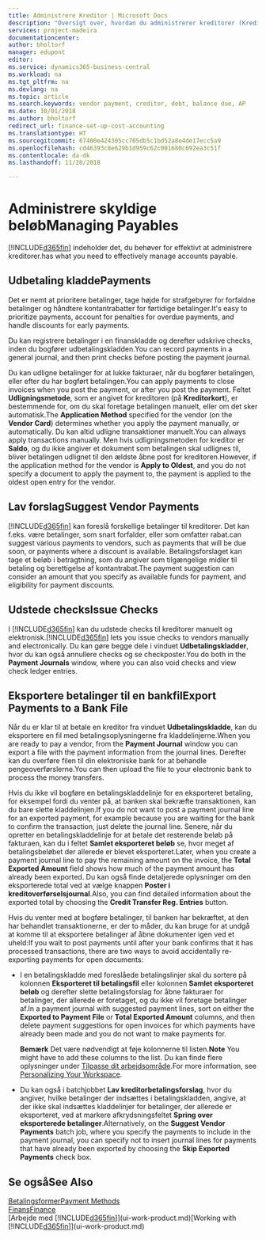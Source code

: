 ```yaml
---
title: Administrere Kreditor | Microsoft Docs
description: "Oversigt over, hvordan du administrerer kreditorer (Kreditor), herunder kreditorbetalinger, kreditorerne, gæld og forfalden saldo."
services: project-madeira
documentationcenter: 
author: bholtorf
manager: edupont
editor: 
ms.service: dynamics365-business-central
ms.workload: na
ms.tgt_pltfrm: na
ms.devlang: na
ms.topic: article
ms.search.keywords: vendor payment, creditor, debt, balance due, AP
ms.date: 10/01/2018
ms.author: bholtorf
redirect_url: finance-set-up-cost-accounting
ms.translationtype: HT
ms.sourcegitcommit: 67400e424305cc705db5c1bd52a8e4de17ecc5a9
ms.openlocfilehash: cd46393c8e629b1d959c62c001680c692ea3c51f
ms.contentlocale: da-dk
ms.lasthandoff: 11/20/2018

---
```

# <a name="managing-payables"></a><span data-ttu-id="2b8bc-103">Administrere skyldige beløb</span><span class="sxs-lookup"><span data-stu-id="2b8bc-103">Managing Payables</span></span>
[!INCLUDE[d365fin](includes/d365fin_md.md)] <span data-ttu-id="2b8bc-104">indeholder det, du behøver for effektivt at administrere kreditorer.</span><span class="sxs-lookup"><span data-stu-id="2b8bc-104">has what you need to effectively manage accounts payable.</span></span>  

## <a name="payments"></a><span data-ttu-id="2b8bc-105">Udbetaling kladde</span><span class="sxs-lookup"><span data-stu-id="2b8bc-105">Payments</span></span>
<span data-ttu-id="2b8bc-106">Det er nemt at prioritere betalinger, tage højde for strafgebyrer for forfaldne betalinger og håndtere kontantrabatter for førtidige betalinger.</span><span class="sxs-lookup"><span data-stu-id="2b8bc-106">It's easy to prioritize payments, account for penalties for overdue payments, and handle discounts for early payments.</span></span>

<span data-ttu-id="2b8bc-107">Du kan registrere betalinger i en finanskladde og derefter udskrive checks, inden du bogfører udbetalingskladden.</span><span class="sxs-lookup"><span data-stu-id="2b8bc-107">You can record payments in a general journal, and then print checks before posting the payment journal.</span></span>

<span data-ttu-id="2b8bc-108">Du kan udligne betalinger for at lukke fakturaer, når du bogfører betalingen, eller efter du har bogført betalingen.</span><span class="sxs-lookup"><span data-stu-id="2b8bc-108">You can apply payments to close invoices when you post the payment, or after you post the payment.</span></span> <span data-ttu-id="2b8bc-109">Feltet **Udligningsmetode**, som er angivet for kreditoren (på **Kreditorkort**), er bestemmende for, om du skal foretage betalingen manuelt, eller om det sker automatisk.</span><span class="sxs-lookup"><span data-stu-id="2b8bc-109">The **Application Method** specified for the vendor (on the **Vendor Card**) determines whether you apply the payment manually, or automatically.</span></span> <span data-ttu-id="2b8bc-110">Du kan altid udligne transaktioner manuelt.</span><span class="sxs-lookup"><span data-stu-id="2b8bc-110">You can always apply transactions manually.</span></span> <span data-ttu-id="2b8bc-111">Men hvis udligningsmetoden for kreditor er **Saldo**, og du ikke angiver et dokument som betalingen skal udlignes til, bliver betalingen udlignet til den ældste åbne post for kreditoren.</span><span class="sxs-lookup"><span data-stu-id="2b8bc-111">However, if the application method for the vendor is **Apply to Oldest**, and you do not specify a document to apply the payment to, the payment is applied to the oldest open entry for the vendor.</span></span>

## <a name="suggest-vendor-payments"></a><span data-ttu-id="2b8bc-112">Lav forslag</span><span class="sxs-lookup"><span data-stu-id="2b8bc-112">Suggest Vendor Payments</span></span>
[!INCLUDE[d365fin](includes/d365fin_md.md)] <span data-ttu-id="2b8bc-113">kan foreslå forskellige betalinger til kreditorer. Det kan f.eks. være betalinger, som snart forfalder, eller som omfatter rabat.</span><span class="sxs-lookup"><span data-stu-id="2b8bc-113">can suggest various payments to vendors, such as payments that will be due soon, or payments where a discount is available.</span></span> <span data-ttu-id="2b8bc-114">Betalingsforslaget kan tage et beløb i betragtning, som du angiver som tilgængelige midler til betaling og berettigelse af kontantrabat.</span><span class="sxs-lookup"><span data-stu-id="2b8bc-114">The payment suggestion can consider an amount that you specify as available funds for payment, and eligibility for payment discounts.</span></span>

## <a name="issue-checks"></a><span data-ttu-id="2b8bc-115">Udstede checks</span><span class="sxs-lookup"><span data-stu-id="2b8bc-115">Issue Checks</span></span>
<span data-ttu-id="2b8bc-116">I [!INCLUDE[d365fin](includes/d365fin_md.md)] kan du udstede checks til kreditorer manuelt og elektronisk.</span><span class="sxs-lookup"><span data-stu-id="2b8bc-116">[!INCLUDE[d365fin](includes/d365fin_md.md)] lets you issue checks to vendors manually and electronically.</span></span> <span data-ttu-id="2b8bc-117">Du kan gøre begge dele i vinduet **Udbetalingskladder**, hvor du kan også annullere checks og se checkposter.</span><span class="sxs-lookup"><span data-stu-id="2b8bc-117">You do both in the **Payment Journals** window, where you can also void checks and view check ledger entries.</span></span>

## <a name="export-payments-to-a-bank-file"></a><span data-ttu-id="2b8bc-118">Eksportere betalinger til en bankfil</span><span class="sxs-lookup"><span data-stu-id="2b8bc-118">Export Payments to a Bank File</span></span>
<span data-ttu-id="2b8bc-119">Når du er klar til at betale en kreditor fra vinduet **Udbetalingskladde**, kan du eksportere en fil med betalingsoplysningerne fra kladdelinjerne.</span><span class="sxs-lookup"><span data-stu-id="2b8bc-119">When you are ready to pay a vendor, from the **Payment Journal** window you can export a file with the payment information from the journal lines.</span></span> <span data-ttu-id="2b8bc-120">Derefter kan du overføre filen til din elektroniske bank for at behandle pengeoverførslerne.</span><span class="sxs-lookup"><span data-stu-id="2b8bc-120">You can then upload the file to your electronic bank to process the money transfers.</span></span>

<span data-ttu-id="2b8bc-121">Hvis du ikke vil bogføre en betalingskladdelinje for en eksporteret betaling, for eksempel fordi du venter på, at banken skal bekræfte transaktionen, kan du bare slette kladdelinjen.</span><span class="sxs-lookup"><span data-stu-id="2b8bc-121">If you do not want to post a payment journal line for an exported payment, for example because you are waiting for the bank to confirm the transaction, just delete the journal line.</span></span> <span data-ttu-id="2b8bc-122">Senere, når du opretter en betalingskladdelinje for at betale det resterende beløb på fakturaen, kan du i feltet **Samlet eksporteret beløb** se, hvor meget af betalingsbeløbet der allerede er blevet eksporteret.</span><span class="sxs-lookup"><span data-stu-id="2b8bc-122">Later, when you create a payment journal line to pay the remaining amount on the invoice, the **Total Exported Amount** field shows how much of the payment amount has already been exported.</span></span> <span data-ttu-id="2b8bc-123">Du kan også finde detaljerede oplysninger om den eksporterede total ved at vælge knappen **Poster i kreditoverførselsjournal**.</span><span class="sxs-lookup"><span data-stu-id="2b8bc-123">Also, you can find detailed information about the exported total by choosing the **Credit Transfer Reg. Entries** button.</span></span>

<span data-ttu-id="2b8bc-124">Hvis du venter med at bogføre betalinger, til banken har bekræftet, at den har behandlet transaktionerne, er der to måder, du kan bruge for at undgå at komme til at eksportere betalinger af åbne dokumenter igen ved et uheld:</span><span class="sxs-lookup"><span data-stu-id="2b8bc-124">If you wait to post payments until after your bank confirms that it has processed transactions, there are two ways to avoid accidentally re-exporting payments for open documents:</span></span>  

* <span data-ttu-id="2b8bc-125">I en betalingskladde med foreslåede betalingslinjer skal du sortere på kolonnen **Eksporteret til betalingsfil** eller kolonnen **Samlet eksporteret beløb** og derefter slette betalingsforslag for åbne fakturaer for betalinger, der allerede er foretaget, og du ikke vil foretage betalinger af.</span><span class="sxs-lookup"><span data-stu-id="2b8bc-125">In a payment journal with suggested payment lines, sort on either the **Exported to Payment File** or **Total Exported Amount** columns, and then delete payment suggestions for open invoices for which payments have already been made and you do not want to make payments for.</span></span>

    <span data-ttu-id="2b8bc-126">**Bemærk** Det være nødvendigt at føje kolonnerne til listen.</span><span class="sxs-lookup"><span data-stu-id="2b8bc-126">**Note** You might have to add these columns to the list.</span></span> <span data-ttu-id="2b8bc-127">Du kan finde flere oplysninger under [Tilpasse dit arbejdsområde](ui-personalization-user.md).</span><span class="sxs-lookup"><span data-stu-id="2b8bc-127">For more information, see [Personalizing Your Workspace](ui-personalization-user.md).</span></span>  
* <span data-ttu-id="2b8bc-128">Du kan også i batchjobbet **Lav kreditorbetalingsforslag**, hvor du angiver, hvilke betalinger der indsættes i betalingskladden, angive, at der ikke skal indsættes kladdelinjer for betalinger, der allerede er eksporteret, ved at markere afkrydsningsfeltet **Spring over eksporterede betalinger**.</span><span class="sxs-lookup"><span data-stu-id="2b8bc-128">Alternatively, on the **Suggest Vendor Payments** batch job, where you specify the payments to include in the payment journal, you can specify not to insert journal lines for payments that have already been exported by choosing the **Skip Exported Payments** check box.</span></span>

## <a name="see-also"></a><span data-ttu-id="2b8bc-129">Se også</span><span class="sxs-lookup"><span data-stu-id="2b8bc-129">See Also</span></span>
[<span data-ttu-id="2b8bc-130">Betalingsformer</span><span class="sxs-lookup"><span data-stu-id="2b8bc-130">Payment Methods</span></span>](finance-payment-methods.md)  
[<span data-ttu-id="2b8bc-131">Finans</span><span class="sxs-lookup"><span data-stu-id="2b8bc-131">Finance</span></span>](finance.md)  
<span data-ttu-id="2b8bc-132">[Arbejde med [!INCLUDE[d365fin](includes/d365fin_md.md)]](ui-work-product.md)</span><span class="sxs-lookup"><span data-stu-id="2b8bc-132">[Working with [!INCLUDE[d365fin](includes/d365fin_md.md)]](ui-work-product.md)</span></span>

